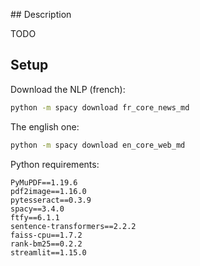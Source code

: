 ## Description

TODO


## Setup

Download the NLP (french):
```bash
python -m spacy download fr_core_news_md
```

The english one:
```bash
python -m spacy download en_core_web_md
```


Python requirements:

```
PyMuPDF==1.19.6
pdf2image==1.16.0
pytesseract==0.3.9
spacy==3.4.0
ftfy==6.1.1
sentence-transformers==2.2.2
faiss-cpu==1.7.2
rank-bm25==0.2.2
streamlit==1.15.0
```